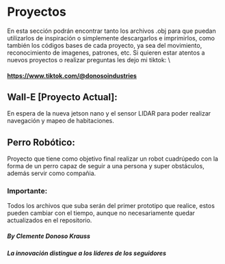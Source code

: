 # Proyectos
En esta sección podrán encontrar tanto los archivos .obj para que puedan utilizarlos de inspiración o simplemente descargarlos e imprimirlos, como también los códigos bases de cada proyecto, ya sea del movimiento, reconocimiento de imagenes, patrones, etc.
Si quieren estar atentos a nuevos proyectos o realizar preguntas les dejo mi tiktok: 
\
#### https://www.tiktok.com/@donosoindustries
## Wall-E [Proyecto Actual]:
En espera de la nueva jetson nano y el sensor LIDAR para poder realizar navegación y mapeo de habitaciones.

## Perro Robótico:
Proyecto que tiene como objetivo final realizar un robot cuadrúpedo con la forma de un perro capaz de seguir a una persona y super obstáculos, además servir como compañia.

### Importante: 
Todos los archivos que suba serán del primer prototipo que realice, estos pueden cambiar con el tiempo, aunque no necesariamente quedar actualizados en el repositorio.
##### By Clemente Donoso Krauss
**_La innovación distingue a los líderes de los seguidores_**

